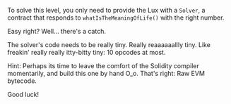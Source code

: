 To solve this level, you only need to provide the Lux with a `Solver`, a contract that responds to `whatIsTheMeaningOfLife()` with the right number.

Easy right?
Well... there's a catch.

The solver's code needs to be really tiny. Really reaaaaaallly tiny. Like freakin' really really itty-bitty tiny: 10 opcodes at most.

Hint: Perhaps its time to leave the comfort of the Solidity compiler momentarily, and build this one by hand O_o. 
That's right: Raw EVM bytecode.

Good luck!
